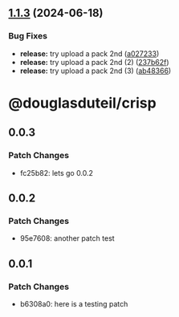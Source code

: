 ## [1.1.3](https://github.com/douglasduteil/crisp/compare/v1.1.2...v1.1.3) (2024-06-18)


### Bug Fixes

* **release:** try upload a pack 2nd ([a027233](https://github.com/douglasduteil/crisp/commit/a0272331acbde61bde6e7ae934789f034f2c93d8))
* **release:** try upload a pack 2nd (2) ([237b62f](https://github.com/douglasduteil/crisp/commit/237b62f9246cf5166c8333d4c6d46dde7c078c8d))
* **release:** try upload a pack 2nd (3) ([ab48366](https://github.com/douglasduteil/crisp/commit/ab4836629918eb921d48264430cd3bb35cce70ea))

# @douglasduteil/crisp

## 0.0.3

### Patch Changes

- fc25b82: lets go 0.0.2

## 0.0.2

### Patch Changes

- 95e7608: another patch test

## 0.0.1

### Patch Changes

- b6308a0: here is a testing patch
